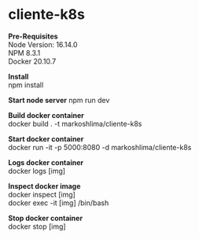 # cliente-k8s

**Pre-Requisites** <br />
Node Version: 16.14.0 <br />
NPM 8.3.1 <br />
Docker 20.10.7

**Install** <br />
npm install

**Start node server** 
npm run dev

**Build docker container** <br />
docker build . -t markoshlima/cliente-k8s

**Start docker container** <br />
docker run -it -p 5000:8080 -d markoshlima/cliente-k8s

**Logs docker container** <br />
docker logs [img]

**Inspect docker image** <br />
docker inspect [img] <br />
docker exec -it [img] /bin/bash

**Stop docker container** <br />
docker stop [img]